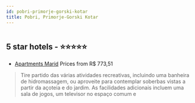 ```yaml
---
id: pobri-primorje-gorski-kotar
title: Pobri, Primorje-Gorski Kotar
---
```


<center><img src="https://i.travelapi.com/hotels/34000000/33340000/33334800/33334764/e2a4205c_z.jpg" alt="" /></center>


##  5 star hotels - ⭐️⭐️⭐️⭐️⭐️

-    [Apartments Marid](https://us.hurb.com/hotels/pobri/apartments-marid-HT-WL6Y?cmp=18055) Prices from R$ 773,51
   > Tire partido das várias atividades recreativas, incluindo uma banheira de hidromassagem, ou aproveite para contemplar soberbas vistas a partir da açoteia e do jardim. As facilidades adicionais incluem uma sala de jogos, um televisor no espaço comum e
